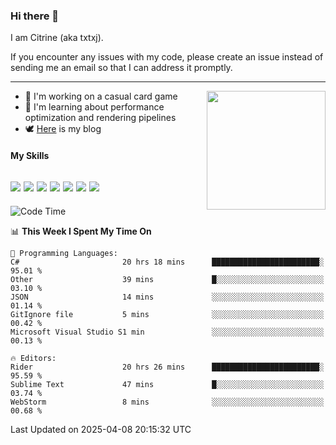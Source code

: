 ### Hi there 👋

I am Citrine (aka txtxj).

If you encounter any issues with my code, please create an issue instead of sending me an email so that I can address it promptly.

---

<img align="right" height="190" src="http://github-profile-summary-cards.vercel.app/api/cards/stats?username=txtxj&theme=vue">

- 🌱 I'm working on a casual card game
- 📖 I'm learning about performance optimization and rendering pipelines
- 🕊️ [Here](https://txtxj.top) is my blog

#### My Skills

![](https://img.shields.io/badge/Unity-000000?logo=unity&logoColor=fff)
![](https://img.shields.io/badge/C%23-239120?logo=csharp&logoColor=fff)
![](https://img.shields.io/badge/Python-3e74a2?logo=python&logoColor=fff)
![](https://img.shields.io/badge/C++-65318e?logo=cplusplus&logoColor=fff)
![](https://img.shields.io/badge/Vue-4FC08D?logo=vuedotjs&logoColor=fff)
![](https://img.shields.io/badge/Blender-f5792a?logo=blender&logoColor=fff)
![](https://img.shields.io/badge/MS%20SQL-cc2927?logo=microsoftsqlserver&logoColor=fff)
---

<!--START_SECTION:waka-->
![Code Time](http://img.shields.io/badge/Code%20Time-2%2C692%20hrs%2050%20mins-blue)

📊 **This Week I Spent My Time On** 

```text
💬 Programming Languages: 
C#                       20 hrs 18 mins      ████████████████████████░   95.01 % 
Other                    39 mins             █░░░░░░░░░░░░░░░░░░░░░░░░   03.10 % 
JSON                     14 mins             ░░░░░░░░░░░░░░░░░░░░░░░░░   01.14 % 
GitIgnore file           5 mins              ░░░░░░░░░░░░░░░░░░░░░░░░░   00.42 % 
Microsoft Visual Studio S1 min               ░░░░░░░░░░░░░░░░░░░░░░░░░   00.13 % 

🔥 Editors: 
Rider                    20 hrs 26 mins      ████████████████████████░   95.59 % 
Sublime Text             47 mins             █░░░░░░░░░░░░░░░░░░░░░░░░   03.74 % 
WebStorm                 8 mins              ░░░░░░░░░░░░░░░░░░░░░░░░░   00.68 % 
```


 Last Updated on 2025-04-08 20:15:32 UTC
<!--END_SECTION:waka-->

